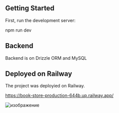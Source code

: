 ## Getting Started

First, run the development server:

npm run dev

## Backend
Backend is on Drizzle ORM and MySQL

## Deployed on Railway
The project was deployied on Railway.

https://book-store-production-644b.up.railway.app/

![изображение](https://github.com/user-attachments/assets/97d2e582-9bbf-4b51-b9c1-b111acf4b2fa)
